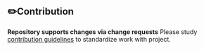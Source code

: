 ## ✏️Contribution
**Repository supports changes via change requests** Please study [contribution guidelines](CONTRIBUTION.md) to standardize work with project.

